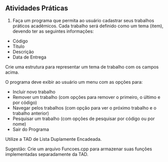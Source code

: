 ## Atividades Práticas

1. Faça um programa que permita ao usuário cadastrar seus trabalhos práticos acadêmicos. Cada trabalho será definido como um tema (item), devendo ter as seguintes informações:

* Código
* Título
* Descrição
* Data de Entrega

Crie uma estrutura para representar um tema de trabalho com os campos acima.

O programa deve exibir ao usuário um menu com as opções para:

* Incluir novo trabalho
* Remover um trabalho (com opções para remover o primeiro, o último e por código)
* Navegar pelos trabalhos (com opção para ver o próximo trabalho e o trabalho anterior)
* Pesquisar um trabalho (com opções de pesquisar por código ou por nome)
* Sair do Programa

Utilize a TAD de Lista Duplamente Encadeada.

Sugestão: Crie um arquivo Funcoes.cpp para armazenar suas funções implementadas separadamente da TAD.
